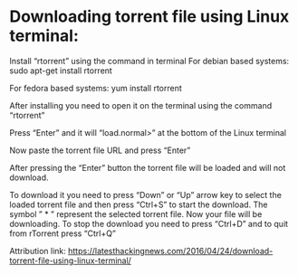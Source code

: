 # Downloading torrent file using Linux terminal:

Install “rtorrent” using the command in terminal For debian based systems:
sudo apt-get install rtorrent

For fedora based systems:
yum install rtorrent

After installing you need to open it on the terminal using the command
“rtorrent”

Press “Enter” and it will “load.normal>” at the bottom of the Linux terminal

Now paste the torrent file URL and press “Enter”

After pressing the “Enter” button the torrent file will be loaded and will not download.

To download it you need to press “Down” or “Up” arrow key to select the loaded torrent file and then
press “Ctrl+S” to start the download. The symbol ” \* ” represent the selected torrent file.
Now your file will be downloading. To stop the download you need to press “Ctrl+D” and to
quit from rTorrent press “Ctrl+Q”

Attribution link: https://latesthackingnews.com/2016/04/24/download-torrent-file-using-linux-terminal/
